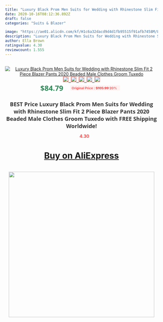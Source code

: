 ```yaml
---
title: "Luxury Black Prom Men Suits for Wedding with Rhinestone Slim Fit 2 Piece Blazer Pants 2020 Beaded Male Clothes Groom Tuxedo"
date: 2020-10-16T08:12:36.892Z
draft: false
categories: "Suits & Blazer"

image: "https://ae01.alicdn.com/kf/H1c6a32dacd9d4d1fb95515f91afb7458M/Luxury-Black-Prom-Men-Suits-for-Wedding-with-Rhinestone-Slim-Fit-2-Piece-Blazer-Pants-2020.jpg"
description: "Luxury Black Prom Men Suits for Wedding with Rhinestone Slim Fit 2 Piece Blazer Pants 2020 Beaded Male Clothes Groom Tuxedo"
author: Ella Brown
ratingvalue: 4.30
reviewcount: 1.555
---
```

<br>
<div style="text-align: center;">
<a href="https://s.click.aliexpress.com/e/_9J9rHF" target="_blank" rel="nofollow noopener noreferrer"><img alt="Luxury Black Prom Men Suits for Wedding with Rhinestone Slim Fit 2 Piece Blazer Pants 2020 Beaded Male Clothes Groom Tuxedo" class="magnifier-image" src="https://ae01.alicdn.com/kf/H1c6a32dacd9d4d1fb95515f91afb7458M/Luxury-Black-Prom-Men-Suits-for-Wedding-with-Rhinestone-Slim-Fit-2-Piece-Blazer-Pants-2020.jpg_640x640.jpg">
<br>
<img style="border:1px solid salmon" src="https://ae01.alicdn.com/kf/H1c6a32dacd9d4d1fb95515f91afb7458M/Luxury-Black-Prom-Men-Suits-for-Wedding-with-Rhinestone-Slim-Fit-2-Piece-Blazer-Pants-2020.jpg_120x120.jpg">&nbsp;&nbsp;<img style="border:1px solid salmon" src="https://ae01.alicdn.com/kf/Hfaf6b7899a3444458a75b29debd53f73m/Luxury-Black-Prom-Men-Suits-for-Wedding-with-Rhinestone-Slim-Fit-2-Piece-Blazer-Pants-2020.jpg_120x120.jpg">&nbsp;&nbsp;<img style="border:1px solid salmon" src="https://ae01.alicdn.com/kf/Hfa98321d63c84f8e945b749c39a1fcb6X/Luxury-Black-Prom-Men-Suits-for-Wedding-with-Rhinestone-Slim-Fit-2-Piece-Blazer-Pants-2020.jpg_120x120.jpg">&nbsp;&nbsp;<img style="border:1px solid salmon" src="https://ae01.alicdn.com/kf/H9c500621ccee438289fe0a634d1fb62bE/Luxury-Black-Prom-Men-Suits-for-Wedding-with-Rhinestone-Slim-Fit-2-Piece-Blazer-Pants-2020.jpg_120x120.jpg">&nbsp;&nbsp;<img style="border:1px solid salmon" src="https://ae01.alicdn.com/kf/H27279b8404fd4163960553ff8447cdd2d/Luxury-Black-Prom-Men-Suits-for-Wedding-with-Rhinestone-Slim-Fit-2-Piece-Blazer-Pants-2020.jpg_120x120.jpg"></a></div><br0>
<div style="text-align: center;"><span style="background-color: white; border: 0px; box-sizing: border-box; color: seagreen; display: inline-block; font-family: &quot;open sans&quot; , &quot;arial&quot; , &quot;helvetica&quot; , sans-serif , &quot;heiti&quot;; font-size: 24px; font-stretch: inherit; font-weight: 700; line-height: inherit; margin: 0px 10px 0px 0px; padding: 0px; vertical-align: middle;">$84.79 </span>
<span style="background: rgb(255 , 241 , 241); border-radius: 3px; border: 0px; box-sizing: border-box; color: #ff4747; display: inline-block; font-family: inherit; font-size: 12px; font-stretch: inherit; font-style: inherit; font-variant: inherit; font-weight: 600; line-height: inherit; margin: 0px; padding: 2px 5px; transform: scale(0.9); vertical-align: middle;">Original Price : <b style="text-decoration: line-through;">$105.99 </b> 20%&nbsp;&nbsp;</span></div>
<h1 style="color: #333333; display: inline-block; font-family: &quot;open sans&quot; , &quot;arial&quot; , &quot;helvetica&quot; , sans-serif , &quot;heiti&quot;; font-size: 18px; font-stretch: inherit; font-weight: 700; text-align: center;">BEST Price Luxury Black Prom Men Suits for Wedding with Rhinestone Slim Fit 2 Piece Blazer Pants 2020 Beaded Male Clothes Groom Tuxedo with FREE Shipping Worldwide!</h1>
<div style="color: #ff4747; text-align: center;">
<img src="https://4.bp.blogspot.com/-M0ZcTcb-5uY/XleCXlxnR4I/AAAAAAAAAEc/OrjgMkXV1oMQFaCRZj5HQwOCBcu3w1FegCPcBGAYYCw/s1600/star.png" style="height: 15px;">&nbsp;<b>4.30</b></div>
<div class="button_cont" align="center"><a class="buynow_a" href="https://s.click.aliexpress.com/e/_9J9rHF" target="_blank" rel="nofollow noopener noreferrer"><H1>Buy on AliExpress</H1></a></div><br>
<div class="separator" style="clear: both; text-align: center;">
<img src="https://lh3.googleusercontent.com/-pTy5HemUv9M/XlePHvY0dAI/AAAAAAAAAE4/0nX5iRUoIWY8eMW9Dpxeirr157OZliDIgCLcBGAsYHQ/s1600/badge.gif" width="480">
</div>
